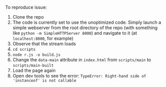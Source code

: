 To reproduce issue:

1. Clone the repo
2. The code is currently set to use the unoptimized code. Simply launch a simple webserver from the root directory of the repo (with something like `python -m SimpleHTTPServer 8000`) and navigate to it (at `localhost:8000`, for example)
3. Observe that the stream loads
4. `cd scripts`
5. `node r.js -o build.js`
6. Change the `data-main` attribute in `index.html` from `scripts/main` to `scripts/main-built`
7. Load the page again
8. Open dev tools to see the error: `TypeError: Right-hand side of 'instanceof' is not callable`
